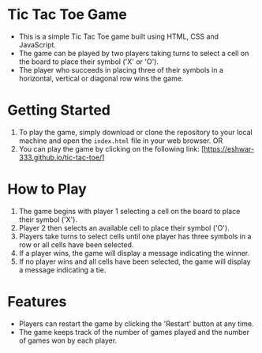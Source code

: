 # Tic Tac Toe Game

- This is a simple Tic Tac Toe game built using HTML, CSS and JavaScript. 
- The game can be played by two players taking turns to select a cell on the board to place their symbol ('X' or 'O'). 
- The player who succeeds in placing three of their symbols in a horizontal, vertical or diagonal row wins the game.

# Getting Started
1. To play the game, simply download or clone the repository to your local machine and open the `index.html` file in your web browser.
                                                        OR
2. You can play the game by clicking on the following link: [https://eshwar-333.github.io/tic-tac-toe/]

# How to Play
1. The game begins with player 1 selecting a cell on the board to place their symbol ('X').
2. Player 2 then selects an available cell to place their symbol ('O').
3. Players take turns to select cells until one player has three symbols in a row or all cells have been selected.
4. If a player wins, the game will display a message indicating the winner.
5. If no player wins and all cells have been selected, the game will display a message indicating a tie.

# Features
- Players can restart the game by clicking the 'Restart' button at any time.
- The game keeps track of the number of games played and the number of games won by each player.

